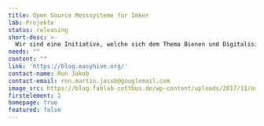```yaml
---
title: Open Source Messsysteme für Imker
lab: Projekte
status: releasing
short-desc: >-
  Wir sind eine Initiative, welche sich dem Thema Bienen und Digitalisierung annimmt. Unser Ziel ist es die Entwicklungen in der Digital- und Sensortechnik zum Wohl der Bienen, der Umwelt und der Imker*innen zu nutzen. Als ersten Schritt entwickeln wir eine intuitive digitale Bienenstockwaage, mit der wir als Imker*innen einen vertieften Einblick in den Zustand unserer Bienenvölker bekommen und störende präventive Inspektionen vermeiden können.
needs: ""
content: ""
link: 'https://blog.easyhive.org/'
contact-name: Ron Jakob
contact-email: ron.martin.jacob@googlemail.com
image_src: https://blog.fablab-cottbus.de/wp-content/uploads/2017/11/osbh.jpg
firstelement: 2
homepage: true
featured: false
---
```

